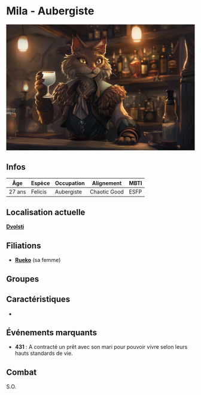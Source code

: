 # Mila - Aubergiste
![Mila](../../../_images/Mila.png)

## Infos 

| Âge | Espèce | Occupation | Alignement | MBTI |
| --- | ------ | ---------- | ---------- | ---- |
| 27 ans | Felicis | Aubergiste | Chaotic Good | ESFP |

## Localisation actuelle
[**Dvolsti**](../../VILLES/Dvolsti.md)

## Filiations
* [**Rueko**](./Rueko.md) (sa femme)

## Groupes 

## Caractéristiques
* 

## Événements marquants
* **431** : A contracté un prêt avec son mari pour pouvoir vivre selon leurs hauts standards de vie.

## Combat
S.O.

